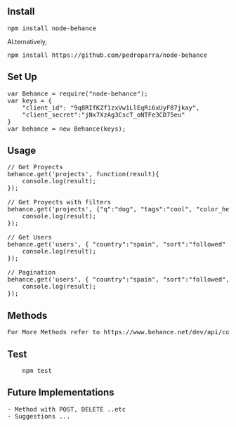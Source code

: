 Install
--------

<pre>
npm install node-behance
</pre>

ALternatively,
<pre>
npm install https://github.com/pedroparra/node-behance
</pre>


Set Up
-------

<pre>
var Behance = require("node-behance");
var keys = {
	"client_id": "9q8RIfKZf1zxVw1LlEqRi6xUyF87jkay", 
	"client_secret":"jNx7XzAg3CscT_oNTFe3CD75eu"
}
var behance = new Behance(keys);
</pre>


Usage
------

<pre>
// Get Proyects
behance.get('projects', function(result){
    console.log(result);
});

// Get Proyects with filters
behance.get('projects', {"q":"dog", "tags":"cool", "color_hex":"#000" }, function(result){
    console.log(result);
});

// Get Users
behance.get('users', { "country":"spain", "sort":"followed" }, function(result){
    console.log(result);
});

// Pagination
behance.get('users', { "country":"spain", "sort":"followed", "page":"2" }, function(result){
    console.log(result);
});
</pre>


Methods
--------
<pre>
For More Methods refer to https://www.behance.net/dev/api/console
</pre>


Test
------
<pre>
	npm test
</pre>


Future Implementations
------------------------
<pre>
- Method with POST, DELETE ..etc
- Suggestions ...
</pre>







